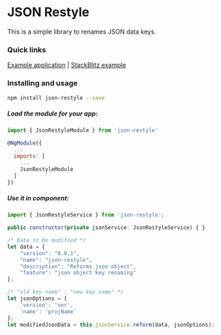 # JSON Restyle
This is a simple library to renames JSON data keys.

### Quick links

[Example application](https://tapaswi.github.io)
 |
[StackBlitz example](https://stackblitz.com/github/tapaswi/json-restyle)

### Installing and usage

```bash
npm install json-restyle --save
```

##### Load the module for your app:

```javascript
import { JsonRestyleModule } from 'json-restyle'

@NgModule({
  ...
  imports: [
    ...
    JsonRestyleModule
  ]
})
```

##### Use it in component:

```javascript
import { JsonRestyleService } from 'json-restyle';

public constructor(private jsonService: JsonRestyleService) { }

/* Data to be modified */
let data = {
    "version": "0.0.1",
    "name": "json-restyle",
    "description": "Reforms json object",
    "feature": "json object key renaming"
};

/* "old key name" : "new key name" */
let jsonOptions = {
    'version': 'ver',
    'name': 'projName'
};
let modifiedJsonData = this.jsonService.reform(data, jsonOptions);

```
